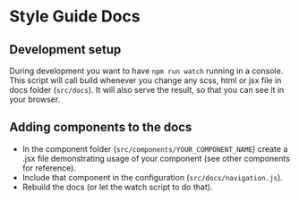 # Style Guide Docs

## Development setup

During development you want to have `npm run watch` running in a console. This script
will call build whenever you change any scss, html or jsx file in docs folder (`src/docs`). It will also serve
the result, so that you can see it in your browser.

## Adding components to the docs

- In the component folder (`src/components/YOUR_COMPONENT_NAME`) create a .jsx file demonstrating usage of your component
(see other components for reference).
- Include that component in the configuration (`src/docs/navigation.js`).
- Rebuild the docs (or let the watch script to do that).
